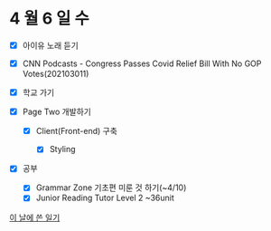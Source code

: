 # 4 월 6 일 수

- [x] 아이유 노래 듣기

- [x] CNN Podcasts - Congress Passes Covid Relief Bill With No GOP Votes(202103011)

- [x] 학교 가기

- [x] Page Two 개발하기

  - [x] Client(Front-end) 구축

    - [x] Styling

- [x] 공부

  - [x] Grammar Zone 기초편 미룬 것 하기(~4/10)
  - [x] Junior Reading Tutor Level 2 ~36unit

[이 날에 쓴 일기](../../../diary/2022/4/6.md)
